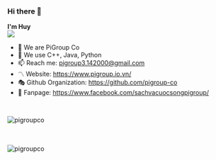 ### Hi there 👋

**I'm Huy** <br />
![](https://komarev.com/ghpvc/?username=your-github-username&style=flat-square)

- 🔭 We are PiGroup Co
- 🌱 We use C++, Java, Python
- 📫 Reach me: <a href="pigroup3.142000@gmail.com" target="_blank">pigroup3.142000@gmail.com</a>
- 〽️ Website: <a href="https://pigroupco.github.io/" target="_blank">https://www.pigroup.io.vn/</a>
- 🎭 Github Organization: <a href="https://github.com/pigroup-co" target="_blank">https://github.com/pigroup-co</a>
- 🔗 Fanpage: <a href="https://www.facebook.com/sachvacuocsongpigroup/" target="_blank">https://www.facebook.com/sachvacuocsongpigroup/</a>
<br />
<p><img align="left" src="https://github-readme-stats.vercel.app/api/top-langs/?username=pigroupco&layout=compact&hide=html" alt="pigroupco" /></p> 
<br /><br /><br />
<p><img align="left" src="https://github-readme-stats.vercel.app/api?username=pigroupco&show_icons=true" alt="pigroupco" /></p>

